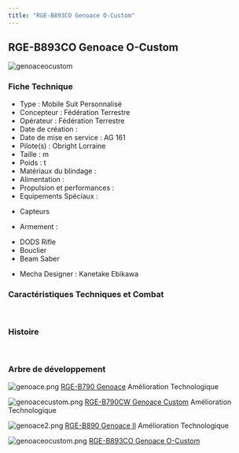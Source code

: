 ```yaml
---
title: "RGE-B893CO Genoace O-Custom"
---
```


RGE-B893CO Genoace O-Custom
---------------------------

![genoaceocustom](/images/stories/saga/gundamage/mechas/genoaceocustom.png) 


### Fiche Technique


- Type : Mobile Suit Personnalisé  
- Concepteur : Fédération Terrestre  
- Opérateur : Fédération Terrestre  
- Date de création :   
- Date de mise en service : AG 161  
- Pilote(s) : Obright Lorraine  
- Taille : m   
- Poids : t   
- Matériaux du blindage :   
- Alimentation :   
- Propulsion et performances :   
- Equipements Spéciaux :


* Capteurs


- Armement :


* DODS Rifle
* Bouclier
* Beam Saber


- Mecha Designer : Kanetake Ebikawa


### Caractéristiques Techniques et Combat


 


### Histoire


 


### Arbre de développement




![genoace.png](/images/stories/saga/gundamage/mechas/mini/genoace.png)
[RGE-B790 Genoace](ag/gundam-age/rge-b790-genoac.html)
Amélioration Technologique


![genoacecustom.png](/images/stories/saga/gundamage/mechas/mini/genoacecustom.png)
[RGE-B790CW Genoace Custom](ag/gundam-age/rge-b790cw-genoace-custom)
Amélioration Technologique


![genoace2.png](/images/stories/saga/gundamage/mechas/mini/genoace2.png)
[RGE-B890 Genoace II](ag/gundam-age/rge-b890-genoace-ii)
Amélioration Technologique


![genoaceocustom.png](/images/stories/saga/gundamage/mechas/mini/genoaceocustom.png)
[RGE-B893CO Genoace O-Custom](ag/gundam-age/genoace-o-custom.html)

